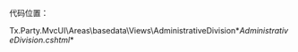 代码位置：

Tx.Party.MvcUI\Areas\basedata\Views\AdministrativeDivision\**AdministrativeDivision.cshtml**



